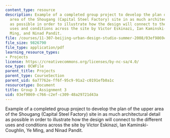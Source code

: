 ```yaml
---
content_type: resource
description: Example of a completed group project to develop the plan of the upper
  area of the Shougang (Capital Steel Factory) site in as much architectural detail
  as possible in order to illustrate how the design will connect to the different
  uses and conditions across the site by Victor Eskinazi, Ian Kaminski-Coughlin, Ye
  Ming, and Ninad Pandit.
file: /courses/11-307-beijing-urban-design-studio-summer-2008/03ef9869c766c2efc30948a29721d43a_group3_assn3.pdf
file_size: 9826790
file_type: application/pdf
learning_resource_types:
- Projects
license: https://creativecommons.org/licenses/by-nc-sa/4.0/
ocw_type: OCWFile
parent_title: Projects
parent_type: CourseSection
parent_uid: 6a77762e-ff6f-95c9-91a2-c0191efb0a1c
resourcetype: Document
title: Group 3 Assignment 3
uid: 03ef9869-c766-c2ef-c309-48a29721d43a
---
```

Example of a completed group project to develop the plan of the upper area of the Shougang (Capital Steel Factory) site in as much architectural detail as possible in order to illustrate how the design will connect to the different uses and conditions across the site by Victor Eskinazi, Ian Kaminski-Coughlin, Ye Ming, and Ninad Pandit.